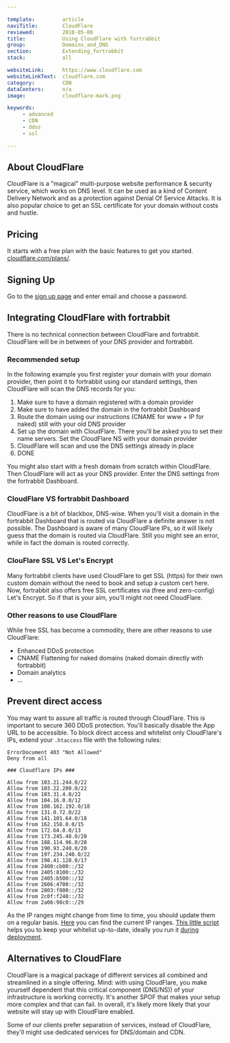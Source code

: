 ```yaml
---

template:         article
naviTitle:        CloudFlare
reviewed:         2018-05-08
title:            Using CloudFlare with fortrabbit
group:            Domains_and_DNS
section:          Extending_fortrabbit
stack:            all

websiteLink:      https://www.cloudflare.com
websiteLinkText:  cloudflare.com
category:         CDN
dataCenters:      n/a
image:            cloudflare-mark.png

keywords:
     - advanced
     - CDN
     - ddos
     - ssl

---
```



## About CloudFlare

CloudFlare is a "magical" multi-purpose website performance & security service, which works on DNS level. It can be used as a kind of Content Delivery Network and as a protection against Denial Of Service Attacks. It is also popular choice to get an SSL certificate for your domain without costs and hustle.


## Pricing

It starts with a free plan with the basic features to get you started. [cloudflare.com/plans/](https://www.cloudflare.com/plans?utm_source=fortrabbit).


## Signing Up

Go to the [sign up page](https://www.cloudflare.com/a/sign-up) and enter email and choose a password.


## Integrating CloudFlare with fortrabbit

There is no technical connection between CloudFlare and fortrabbit. CloudFlare will be in between of your DNS provider and fortrabbit. 

### Recommended setup

In the following example you first register your domain with your domain provider, then point it to fortrabbit using our standard settings, then CloudFlare will scan the DNS records for you:

1. Make sure to have a domain registered with a domain provider
2. Make sure to have added the domain in the fortrabbit Dashboard
3. Route the domain using our instructions (CNAME for www + IP for naked) still with your old DNS provider
4. Set up the domain with CloudFlare. There you'll be asked you to set their name servers. Set the CloudFlare NS with your domain provider
4. CloudFlare will scan and use the DNS settings already in place
5. DONE

You might also start with a fresh domain from scratch within CloudFlare. Then CloudFlare will act as your DNS provider. Enter the DNS settings from the fortrabbit Dashboard.

### CloudFlare VS fortrabbit Dashboard

CloudFlare is a bit of blackbox, DNS-wise. When you'll visit a domain in the fortrabbit Dashboard that is routed via CloudFlare a definite answer is not possible. The Dashboard is aware of many CloudFlare IPs, so it will likely guess that the domain is routed via CloudFlare. Still you might see an error, while in fact the domain is routed correctly.

### ClouFlare SSL VS Let's Encrypt

Many fortrabbit clients have used CloudFlare to get SSL (https) for their own custom domain without the need to book and setup a custom cert here. Now, fortrabbit also offers free SSL certificates via (free and zero-config) Let's Encrypt. So if that is your aim, you'll might not need CloudFlare.

### Other reasons to use CloudFlare

While free SSL has become a commodity, there are other reasons to use CloudFlare:

* Enhanced DDoS protection
* CNAME Flattening for naked domains (naked domain directly with fortrabbit)
* Domain analytics
* …

## Prevent direct access

You may want to assure all traffic is routed through CloudFlare. This is important to secure 360 DDoS protection. You'll basically disable the App URL to be accessible. To block direct access and whitelist only CloudFlare's IPs, extend your `.htaccess` file with the following rules:

```
ErrorDocument 403 "Not Allowed"
Deny from all

### Cloudflare IPs ###

Allow from 103.21.244.0/22
Allow from 103.22.200.0/22
Allow from 103.31.4.0/22
Allow from 104.16.0.0/12
Allow from 108.162.192.0/18
Allow from 131.0.72.0/22
Allow from 141.101.64.0/18
Allow from 162.158.0.0/15
Allow from 172.64.0.0/13
Allow from 173.245.48.0/20
Allow from 188.114.96.0/20
Allow from 190.93.240.0/20
Allow from 197.234.240.0/22
Allow from 198.41.128.0/17
Allow from 2400:cb00::/32
Allow from 2405:8100::/32
Allow from 2405:b500::/32
Allow from 2606:4700::/32
Allow from 2803:f800::/32
Allow from 2c0f:f248::/32
Allow from 2a06:98c0::/29
```

As the IP ranges might change from time to time, you should update them on a regular basis. [Here](https://www.cloudflare.com/ips/) you can find the current IP ranges. [This little script](https://gist.github.com/ostark/e9c577cd63a573b7417828d99da540e1) helps you to keep your whitelist up-to-date, ideally you run it [during deployment](/deployment-file-v2).   


## Alternatives to CloudFlare

CloudFlare is a magical package of different services all combined and streamlined in a single offering. Mind: with using CloudFlare, you make yourself dependent that this critical component (DNS/NS)) of your infrastructure is working correctly. It's another SPOF that makes your setup more complex and that can fail. In overall, it's likely more likely that your website will stay up with CloudFlare enabled.

Some of our clients prefer separation of services, instead of CloudFlare, they'll might use dedicated services for DNS/domain and CDN.

